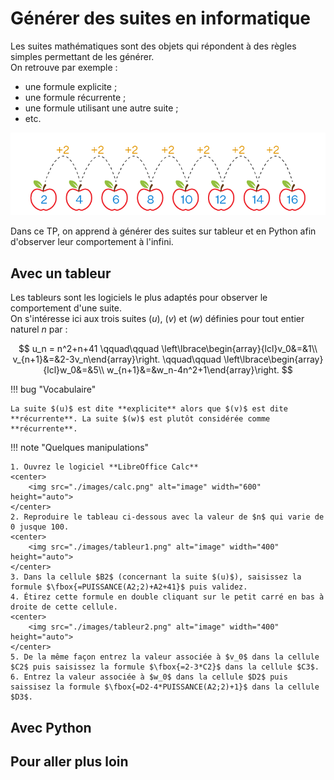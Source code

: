 # Générer des suites en informatique

Les suites mathématiques sont des objets qui répondent à des règles simples permettant de les générer.  
On retrouve par exemple :

- une formule explicite ;
- une formule récurrente ;
- une formule utilisant une autre suite ;
- etc.

<center>
    <img src="./images/sequence.png" alt="image" width="600" height="auto">
</center>

Dans ce TP, on apprend à générer des suites sur tableur et en Python afin d'observer leur comportement à l'infini.

## Avec un tableur

Les tableurs sont les logiciels le plus adaptés pour observer le comportement d'une suite.  
On s'intéresse ici aux trois suites $(u)$, $(v)$ et $(w)$ définies pour tout entier naturel $n$ par :

$$
u_n = n^2+n+41 \qquad\qquad \left\lbrace\begin{array}{lcl}v_0&=&1\\ v_{n+1}&=&2-3v_n\end{array}\right. \qquad\qquad \left\lbrace\begin{array}{lcl}w_0&=&5\\ w_{n+1}&=&w_n-4n^2+1\end{array}\right.
$$

!!! bug "Vocabulaire"

    La suite $(u)$ est dite **explicite** alors que $(v)$ est dite **récurrente**. La suite $(w)$ est plutôt considérée comme **récurrente**.

!!! note "Quelques manipulations"

    1. Ouvrez le logiciel **LibreOffice Calc**
    <center>
        <img src="./images/calc.png" alt="image" width="600" height="auto">
    </center>
    2. Reproduire le tableau ci-dessous avec la valeur de $n$ qui varie de 0 jusque 100.
    <center>
        <img src="./images/tableur1.png" alt="image" width="400" height="auto">
    </center>
    3. Dans la cellule $B2$ (concernant la suite $(u)$), saisissez la formule $\fbox{=PUISSANCE(A2;2)+A2+41}$ puis validez.
    4. Étirez cette formule en double cliquant sur le petit carré en bas à droite de cette cellule.
    <center>
        <img src="./images/tableur2.png" alt="image" width="400" height="auto">
    </center>
    5. De la même façon entrez la valeur associée à $v_0$ dans la cellule $C2$ puis saisissez la formule $\fbox{=2-3*C2}$ dans la cellule $C3$.
    6. Entrez la valeur associée à $w_0$ dans la cellule $D2$ puis saissisez la formule $\fbox{=D2-4*PUISSANCE(A2;2)+1}$ dans la cellule $D3$.

## Avec Python

## Pour aller plus loin